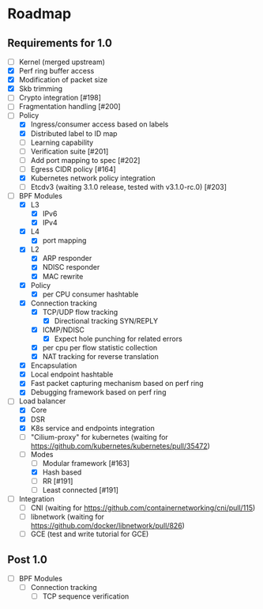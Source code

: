 # Roadmap

## Requirements for 1.0

 - [ ]  Kernel (merged upstream)
   - [X] Perf ring buffer access
   - [X] Modification of packet size
   - [X] Skb trimming
   - [ ] Crypto integration [#198]
   - [ ] Fragmentation handling [#200]
 - [ ] Policy
   - [X] Ingress/consumer access based on labels
   - [X] Distributed label to ID map
   - [ ] Learning capability
   - [ ] Verification suite [#201]
   - [ ] Add port mapping to spec [#202]
   - [ ] Egress CIDR policy [#164]
   - [X] Kubernetes network policy integration
   - [ ] Etcdv3 (waiting 3.1.0 release, tested with v3.1.0-rc.0) [#203]
 - [ ] BPF Modules
   - [X] L3
     - [X] IPv6
     - [X] IPv4
   - [X] L4
     - [X] port mapping
   - [X] L2
     - [X] ARP responder
     - [X] NDISC responder
     - [X] MAC rewrite
   - [X] Policy
     - [X] per CPU consumer hashtable
   - [X] Connection tracking
     - [X] TCP/UDP flow tracking
       - [X] Directional tracking SYN/REPLY
     - [X] ICMP/NDISC
       - [X] Expect hole punching for related errors
     - [X] per cpu per flow statistic collection
     - [X] NAT tracking for reverse translation
   - [X] Encapsulation
   - [X] Local endpoint hashtable
   - [X] Fast packet capturing mechanism based on perf ring
   - [X] Debugging framework based on perf ring
 - [ ] Load balancer
   - [X] Core
   - [X] DSR
   - [X] K8s service and endpoints integration
   - [ ] "Cilium-proxy" for kubernetes (waiting for https://github.com/kubernetes/kubernetes/pull/35472)
   - [ ] Modes
     - [ ] Modular framework [#163]
     - [X] Hash based
     - [ ] RR [#191]
     - [ ] Least connected [#191]
 - [ ] Integration
   - [ ] CNI (waiting for https://github.com/containernetworking/cni/pull/115)
   - [ ] libnetwork (waiting for https://github.com/docker/libnetwork/pull/826)
   - [ ] GCE (test and write tutorial for GCE)

## Post 1.0

 - [ ] BPF Modules
   - [ ] Connection tracking
       - [ ] TCP sequence verification
